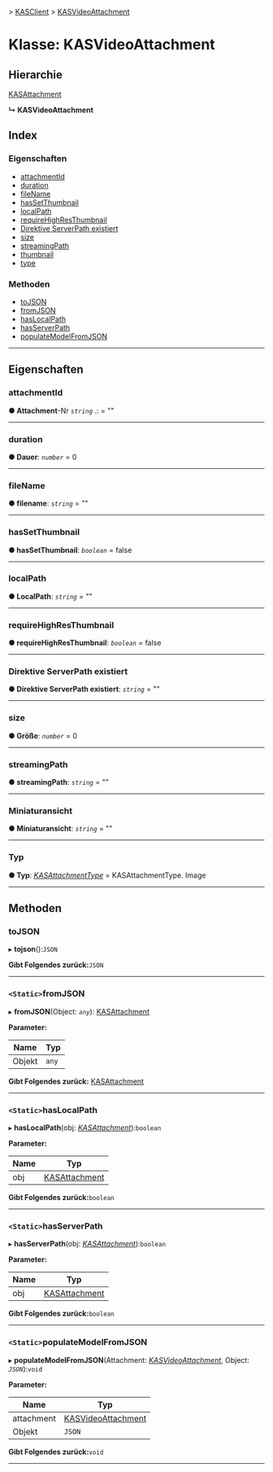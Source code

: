 [](../README.md) > [KASClient](../modules/kasclient.md) > [KASVideoAttachment](../classes/kasclient.kasvideoattachment.md)

# <a name="class-kasvideoattachment"></a>Klasse: KASVideoAttachment

## <a name="hierarchy"></a>Hierarchie

 [KASAttachment](kasclient.kasattachment.md)

**↳ KASVideoAttachment**

## <a name="index"></a>Index 

### <a name="properties"></a>Eigenschaften

* [attachmentId](kasclient.kasvideoattachment.md#attachmentid)
* [duration](kasclient.kasvideoattachment.md#duration)
* [fileName](kasclient.kasvideoattachment.md#filename)
* [hasSetThumbnail](kasclient.kasvideoattachment.md#hassetthumbnail)
* [localPath](kasclient.kasvideoattachment.md#localpath)
* [requireHighResThumbnail](kasclient.kasvideoattachment.md#requirehighresthumbnail)
* [Direktive ServerPath existiert](kasclient.kasvideoattachment.md#serverpath)
* [size](kasclient.kasvideoattachment.md#size)
* [streamingPath](kasclient.kasvideoattachment.md#streamingpath)
* [thumbnail](kasclient.kasvideoattachment.md#thumbnail)
* [type](kasclient.kasvideoattachment.md#type)
### <a name="methods"></a>Methoden

* [toJSON](kasclient.kasvideoattachment.md#tojson)
* [fromJSON](kasclient.kasvideoattachment.md#fromjson)
* [hasLocalPath](kasclient.kasvideoattachment.md#haslocalpath)
* [hasServerPath](kasclient.kasvideoattachment.md#hasserverpath)
* [populateModelFromJSON](kasclient.kasvideoattachment.md#populatemodelfromjson)

---

## <a name="properties"></a>Eigenschaften

<a id="attachmentid"></a>

###  <a name="attachmentid"></a>attachmentId

**● Attachment**-Nr *`string`* .: = ""

___

<a id="duration"></a>

###  <a name="duration"></a>duration

**● Dauer**: *`number`* = 0

___

<a id="filename"></a>

###  <a name="filename"></a>fileName

**● filename**: *`string`* = ""

___

<a id="hassetthumbnail"></a>

###  <a name="hassetthumbnail"></a>hasSetThumbnail

**● hasSetThumbnail**: *`boolean`* = false

___

<a id="localpath"></a>

###  <a name="localpath"></a>localPath

**● LocalPath**: *`string`* = ""

___

<a id="requirehighresthumbnail"></a>

###  <a name="requirehighresthumbnail"></a>requireHighResThumbnail

**● requireHighResThumbnail**: *`boolean`* = false

___

<a id="serverpath"></a>

###  <a name="serverpath"></a>Direktive ServerPath existiert

**● Direktive ServerPath existiert**: *`string`* = ""

___

<a id="size"></a>

###  <a name="size"></a>size

**● Größe**: *`number`* = 0

___

<a id="streamingpath"></a>

###  <a name="streamingpath"></a>streamingPath

**● streamingPath**: *`string`* = ""

___

<a id="thumbnail"></a>

###  <a name="thumbnail"></a>Miniaturansicht

**● Miniaturansicht**: *`string`* = ""

___

<a id="type"></a>

###  <a name="type"></a>Typ

**● Typ**: *[KASAttachmentType](../enums/kasclient.kasattachmenttype.md)* = KASAttachmentType. Image

___

## <a name="methods"></a>Methoden

<a id="tojson"></a>

###  <a name="tojson"></a>toJSON

▸ **tojson**():`JSON`

**Gibt Folgendes zurück:**`JSON`

___

<a id="fromjson"></a>

### <a name="static-fromjson"></a>`<Static>`fromJSON

▸ **fromJSON**(Object: *`any`*): [KASAttachment](kasclient.kasattachment.md)

**Parameter:**

| Name | Typ |
| ------ | ------ |
| Objekt | `any` |

**Gibt Folgendes zurück:** [KASAttachment](kasclient.kasattachment.md)

___

<a id="haslocalpath"></a>

### <a name="static-haslocalpath"></a>`<Static>`hasLocalPath

▸ **hasLocalPath**(obj: *[KASAttachment](kasclient.kasattachment.md)*):`boolean`

**Parameter:**

| Name | Typ |
| ------ | ------ |
| obj | [KASAttachment](kasclient.kasattachment.md) |

**Gibt Folgendes zurück:**`boolean`

___

<a id="hasserverpath"></a>

### <a name="static-hasserverpath"></a>`<Static>`hasServerPath

▸ **hasServerPath**(obj: *[KASAttachment](kasclient.kasattachment.md)*):`boolean`

**Parameter:**

| Name | Typ |
| ------ | ------ |
| obj | [KASAttachment](kasclient.kasattachment.md) |

**Gibt Folgendes zurück:**`boolean`

___

<a id="populatemodelfromjson"></a>

### <a name="static-populatemodelfromjson"></a>`<Static>`populateModelFromJSON

▸ **populateModelFromJSON**(Attachment: *[KASVideoAttachment](kasclient.kasvideoattachment.md)*, Object: *`JSON`*):`void`

**Parameter:**

| Name | Typ |
| ------ | ------ |
| attachment | [KASVideoAttachment](kasclient.kasvideoattachment.md) |
| Objekt | `JSON` |

**Gibt Folgendes zurück:**`void`

___

